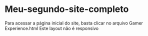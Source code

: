 # Meu-segundo-site-completo
Para acessar a página inicial do site, basta clicar no arquivo Gamer Experience.html
Este layout não é responsivo
